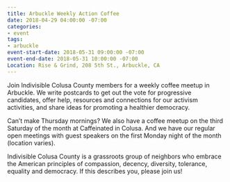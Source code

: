 ```yaml
---
title: Arbuckle Weekly Action Coffee
date: 2018-04-29 04:00:00 -07:00
categories:
- event
tags:
- arbuckle
event-start-date: 2018-05-31 09:00:00 -07:00
event-end-date: 2018-05-31 10:00:00 -07:00
Location: Rise & Grind, 208 5th St., Arbuckle, CA
---
```


Join Indivisible Colusa County members for a weekly coffee meetup in Arbuckle. We write postcards to get out the vote for progressive candidates, offer help, resources and connections for our activism activities, and share ideas for promoting a healthier democracy.

Can’t make Thursday mornings? We also have a coffee meetup on the third Saturday of the month at Caffeinated in Colusa. And we have our regular open meetings with guest speakers on the first Monday night of the month (location varies).

Indivisible Colusa County is a grassroots group of neighbors who embrace the American principles of compassion, decency, diversity, tolerance, equality and democracy. If this describes you, please join us!